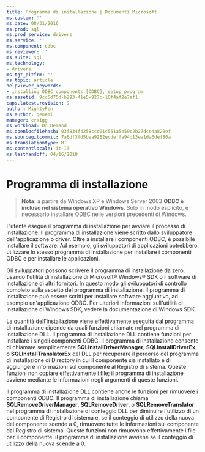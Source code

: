 ```yaml
---
title: Programma di installazione | Documenti Microsoft
ms.custom: ''
ms.date: 08/31/2016
ms.prod: sql
ms.prod_service: drivers
ms.service: ''
ms.component: odbc
ms.reviewer: ''
ms.suite: sql
ms.technology:
- drivers
ms.tgt_pltfrm: ''
ms.topic: article
helpviewer_keywords:
- installing ODBC components [ODBC], setup program
ms.assetid: 9cc5d75d-b293-41e5-927c-10f4af2e7af1
caps.latest.revision: 9
author: MightyPen
ms.author: genemi
manager: craigg
ms.workload: On Demand
ms.openlocfilehash: 03f834f4258ccc01c551a5e59c2b27dce4a829ef
ms.sourcegitcommit: 7a6df3fd5bea9282ecdeffa94d13ea1da6def80a
ms.translationtype: MT
ms.contentlocale: it-IT
ms.lasthandoff: 04/16/2018
---
```

# <a name="setup-program"></a>Programma di installazione
> **Nota:** a partire da Windows XP e Windows Server 2003 **ODBC è incluso nel sistema operativo Windows**. Solo in modo esplicito, è necessario installare ODBC nelle versioni precedenti di Windows.  
  
 L'utente esegue il programma di installazione per avviare il processo di installazione. Il programma di installazione viene scritto dallo sviluppatore dell'applicazione o driver. Oltre a installare i componenti ODBC, è possibile installare il software. Ad esempio, gli sviluppatori di applicazioni potrebbero utilizzare lo stesso programma di installazione per installare i componenti ODBC e per installare le applicazioni.  
  
 Gli sviluppatori possono scrivere il programma di installazione da zero, usando l'utilità di installazione di Microsoft® Windows® SDK o il software di installazione di altri fornitori. In questo modo gli sviluppatori di controllo completo sulla aspetto del programma di installazione. Il programma di installazione può essere scritti per installare software aggiuntivo, ad esempio un'applicazione ODBC. Per ulteriori informazioni sull'utilità di installazione di Windows SDK, vedere la documentazione di Windows SDK.  
  
 La quantità dell'installazione viene effettivamente eseguita dal programma di installazione dipende da quali funzioni chiamate nel programma di installazione DLL. Il programma di installazione DLL contiene funzioni per installare i singoli componenti ODBC. Il programma di installazione consente di chiamare semplicemente **SQLInstallDriverManager**, **SQLInstallDriverEx**, o **SQLInstallTranslatorEx** del DLL per recuperare il percorso del programma di installazione di Directory in cui il componente sia installato e di aggiungere informazioni sul componente al Registro di sistema. Queste funzioni non copiare effettivamente i file; il programma di installazione avviene mediante le informazioni negli argomenti di queste funzioni.  
  
 Il programma di installazione DLL contiene anche le funzioni per rimuovere i componenti ODBC. Il programma di installazione chiama **SQLRemoveDriverManager**, **SQLRemoveDriver**, o **SQLRemoveTranslator** nel programma di installazione di conteggio DLL per diminuire l'utilizzo di un componente di Registro di sistema e, se il conteggio di utilizzo della nuova del componente scende a 0, rimuovere tutte le informazioni sul componente dal Registro di sistema. Queste funzioni non rimuovono effettivamente i file per il componente. il programma di installazione avviene se il conteggio di utilizzo della nuova scende a 0.
